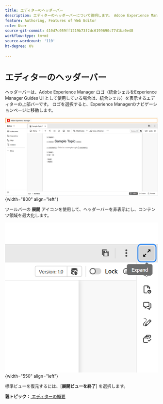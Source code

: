 ```yaml
---
title: エディターのヘッダーバー
description: エディターのヘッダーバーについて説明します。 Adobe Experience Manager Guidesのエディターインターフェイスと機能について説明します。
feature: Authoring, Features of Web Editor
role: User
source-git-commit: 410d7c059ff1219b73f2dc6199690c77d1ba0e48
workflow-type: tm+mt
source-wordcount: '110'
ht-degree: 0%

---
```


# エディターのヘッダーバー

ヘッダーバーは、Adobe Experience Manager ロゴ（統合シェルをExperience Manager Guides UI として使用している場合は、統合シェル）を表示するエディターの上部バーです。 ロゴを選択すると、Experience Managerのナビゲーションページに移動します。

![](./images/web-editor-header-bar.png){width="800" align="left"}

ツールバーの **展開** アイコンを使用して、ヘッダーバーを非表示にし、コンテンツ領域を最大化します。

![](./images/web-editor-header-bar-expand-option.png){width="550" align="left"}

標準ビューを復元するには、[**展開ビューを終了**] を選択します。

**親トピック：**[ エディターの概要 ](web-editor.md)
